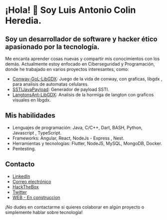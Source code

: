 
# ¡Hola! 👋 Soy Luis Antonio Colin Heredia.

## Soy un desarrollador de software y hacker ético apasionado por la tecnología.

Me encanta aprender cosas nuevas y compartir mis conocimientos con los demás. Actualmente estoy enfocado en Ciberseguridad y Programación, donde he trabajado en varios proyectos interesantes, como:

- [Conway-GoL-LibGDX](https://github.com/ColinTony/Conway-GoL-LibGDX): Juego de la vida de conway, con graficas, libgdx , para analisis de automatas celulares.
- [SSTIJavaPayload](https://github.com/ColinTony/SSTIJavaPayload): Generador de payload SSTI.
- [LangtonsAnt-LibGDX](https://github.com/ColinTony/LangtonsAnt-LibGDX): Analisis de la hormiga de langton con graficos visuales en libgdx.

## Mis habilidades

- Lenguajes de programación: Java, C/C++, Dart, BASH, Python, Javascript , TypeScript.
- Frameworks: Angular, React, NodeJs - Express , Nest.
- Herramientas y tecnologías: Flutter, NodeJS, MySQL, MongoDB, Docker.
- Pentesting.

## Contacto

- [LinkedIn](https://www.linkedin.com/in/luisantoniocolin/)
- [Correo electrónico](mr.c0l1nr00t@gmail.com)
- [HackTheBox](https://app.hackthebox.com/users/795274)
- [Twitter](https://twitter.com/c0l1nr00t)
- [WEB - En construccion]()

¡No dudes en contactarme si quieres colaborar en algún proyecto o simplemente hablar sobre tecnología!

